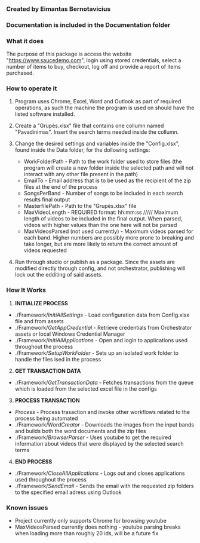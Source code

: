 ### Created by Eimantas Bernotavicius ###
### Documentation is included in the Documentation folder ###


### What it does ###
The purpose of this package is access the website "https://www.saucedemo.com", login using stored credentials, select a number of items to buy, checkout, log off and provide a report of items purchased.

### How to operate it ###
 1. Program uses Chrome, Excel, Word and Outlook as part of required operations, as such the machine the program is used on should have the listed software installed.
 2. Create a "Grupės.xlsx" file that contains one collumn named "Pavadinimas". Insert the search terms needed inside the collumn.
 3. Change the desired settings and variables inside the "Config.xlsx", found inside the Data folder, for the dollowing settings:

 	+ WorkFolderPath - Path to the work folder used to store files (the program will create a new folder inside the selected path and will not interact with any other file present in the path)
 	+ EmailTo - Email address that is to be used as the recipient of the zip files at the end of the process
 	+ SongsPerBand - Number of songs to be included in each search results final output
 	+ MasterfilePath - Path to the "Grupės.xlsx" file
	+ MaxVideoLength - REQUIRED format: hh:mm:ss ///// Maximum length of videos to be included in the final output. When parsed, videos with higher values than the one here will not be parsed
	+ MaxVideosParsed (not used currently) - Maximum videos parsed for each band. Higher numbers are possibly more prone to breaking and take longer, but are more likely to return the correct amount of videos requested


 4. Run through studio or publish as a package. Since the assets are modified directly through config, and not orchestrator, publishing will lock out the edditing of said assets.


### How It Works ###

1. **INITIALIZE PROCESS**
 + ./Framework/*InitiAllSettings* - Load configuration data from Config.xlsx file and from assets
 + ./Framework/*GetAppCredential* - Retrieve credentials from Orchestrator assets or local Windows Credential Manager
 + ./Framework/*InitiAllApplications* - Open and login to applications used throughout the process
 + ./Framework/*SetupWorkFolder* - Sets up an isolated work folder to handle the files ised in the process


2. **GET TRANSACTION DATA**
 + ./Framework/*GetTransactionData* - Fetches transactions from the queue which is loaded from the selected excel file in the configs

3. **PROCESS TRANSACTION**
 + *Process* - Process trasaction and invoke other workflows related to the process being automated 
 + ./Framework/*WordCreator* - Downloads the images from the input bands and builds both the word documents and the zip files
 + ./Framework/*BrowserParser* - Uses youtube to get the required information about videos that were displayed by the selected search terms

4. **END PROCESS**
 + ./Framework/*CloseAllApplications* - Logs out and closes applications used throughout the process
 + ./Framework/*SendEmail* - Sends the email with the requested zip folders to the specified email adress using Outlook


### Known issues ###

* Project currently only supports Chrome for browsing youtube
* MaxVideosParsed currently does nothing - youtube parsing breaks when loading more than roughly 20 ids, will be a future fix